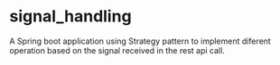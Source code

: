 # signal_handling

A Spring boot application using Strategy pattern to implement diferent operation based on the signal received in the rest api call.
